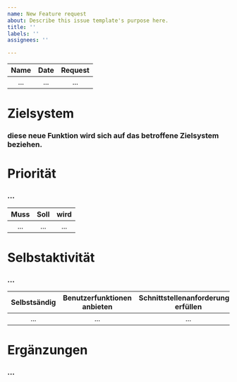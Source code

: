 ```yaml
---
name: New Feature request
about: Describe this issue template's purpose here.
title: ''
labels: ''
assignees: ''

---
```


|     Name      |       Date        |          Request          |
| :------------: | :---------------: | :--------------------: |
| ... | ... | ... |

# Zielsystem
### diese neue Funktion wird sich auf das **betroffene Zielsystem** beziehen. 
# Priorität
### ...
|     Muss    |       Soll        |          wird     |
| :------------: | :---------------: | :--------------------: |
| ... | ... | ... |

# Selbstaktivität
### ...
|     Selbstsändig   |      Benutzerfunktionen anbieten        |    Schnittstellenanforderungen erfüllen           |
| :------------: | :---------------: | :--------------------: |
| ... | ... | ... |

# Ergänzungen
### ...
